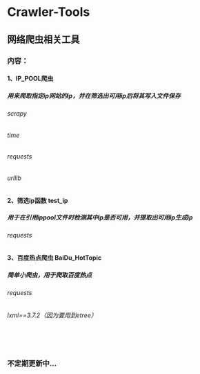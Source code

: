 Crawler-Tools
==========================
网络爬虫相关工具
---------------
### 内容：
#### 1、IP_POOL爬虫
##### 用来爬取指定ip网站的ip，并在筛选出可用ip后将其写入文件保存
###### scrapy
###### time
###### requests
###### urllib
#### 2、筛选ip函数 test_ip
##### 用于在引用ippool文件时检测其中ip是否可用，并提取出可用ip生成ip
###### requests
#### 3、百度热点爬虫 BaiDu_HotTopic
##### 简单小爬虫，用于爬取百度热点
###### requests
###### lxml==3.7.2（因为要用到etree）
<br/>

<br/>

### 不定期更新中...
